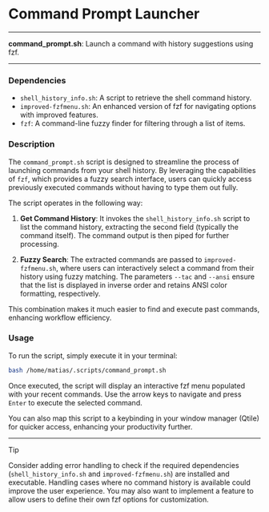 # Command Prompt Launcher

---

**command_prompt.sh**: Launch a command with history suggestions using fzf.

---

### Dependencies

- `shell_history_info.sh`: A script to retrieve the shell command history.
- `improved-fzfmenu.sh`: An enhanced version of fzf for navigating options with improved features.
- `fzf`: A command-line fuzzy finder for filtering through a list of items.

### Description

The `command_prompt.sh` script is designed to streamline the process of launching commands from your shell history. By leveraging the capabilities of `fzf`, which provides a fuzzy search interface, users can quickly access previously executed commands without having to type them out fully.

The script operates in the following way:

1. **Get Command History**: It invokes the `shell_history_info.sh` script to list the command history, extracting the second field (typically the command itself). The command output is then piped for further processing.
   
2. **Fuzzy Search**: The extracted commands are passed to `improved-fzfmenu.sh`, where users can interactively select a command from their history using fuzzy matching. The parameters `--tac` and `--ansi` ensure that the list is displayed in inverse order and retains ANSI color formatting, respectively.

This combination makes it much easier to find and execute past commands, enhancing workflow efficiency.

### Usage

To run the script, simply execute it in your terminal:

```bash
bash /home/matias/.scripts/command_prompt.sh
```

Once executed, the script will display an interactive fzf menu populated with your recent commands. Use the arrow keys to navigate and press `Enter` to execute the selected command.

You can also map this script to a keybinding in your window manager (Qtile) for quicker access, enhancing your productivity further.

---

> [!TIP]  
> Consider adding error handling to check if the required dependencies (`shell_history_info.sh` and `improved-fzfmenu.sh`) are installed and executable. Handling cases where no command history is available could improve the user experience. You may also want to implement a feature to allow users to define their own fzf options for customization.